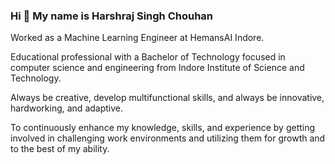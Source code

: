 ### Hi 👋 My name is Harshraj Singh Chouhan


Worked as a Machine Learning Engineer at HemansAI Indore.

Educational professional with a Bachelor of Technology focused in computer science and engineering from Indore Institute of Science and Technology.

Always be creative, develop multifunctional skills, and always be innovative, hardworking, and adaptive.

To continuously enhance my knowledge, skills, and experience by getting involved in challenging work environments and utilizing them for growth and to the best of my ability.


